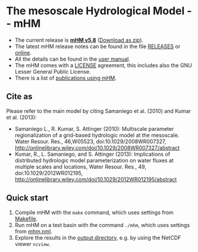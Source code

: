 # The mesoscale Hydrological Model -- mHM

- The current release is **[mHM v5.8][1]** ([Download as zip][2]).
- The latest mHM release notes can be found in the file [RELEASES][3] or [online][4].
- All the details can be found in the [user manual][5].
- The mHM comes with a [LICENSE][6] agreement, this includes also the GNU Lesser General Public License.
- There is a list of [publications using mHM][7].

## Cite as

Please refer to the main model by citing Samaniego et al. (2010) and Kumar et al. (2013):

- Samaniego L., R. Kumar, S. Attinger (2010): Multiscale parameter regionalization of a grid-based hydrologic model at the mesoscale. Water Resour. Res., 46,W05523, doi:10.1029/2008WR007327, http://onlinelibrary.wiley.com/doi/10.1029/2008WR007327/abstract
- Kumar, R., L. Samaniego, and S. Attinger (2013): Implications of distributed hydrologic model parameterization on water fluxes at multiple scales and locations, Water Resour. Res., 49, doi:10.1029/2012WR012195, http://onlinelibrary.wiley.com/doi/10.1029/2012WR012195/abstract

## Quick start

1. Compile mHM with the `make` command, which uses settings from [Makefile](Makefile).
2. Run mHM on a test basin with the command `./mhm`, which uses settings from [mhm.nml](mhm.nml).
3. Explore the results in the [output directory](test_basin/), e.g. by using the NetCDF viewer `ncview`.


[1]: https://git.ufz.de/mhm/mhm/tags/v5.8
[2]: https://git.ufz.de/mhm/mhm/repository/v5.8/archive.zip
[3]: doc/RELEASES.md
[4]: https://git.ufz.de/mhm/mhm/tags/
[5]: doc/mhm_manual_v5.8.pdf
[6]: LICENSE
[7]: doc/mhm_papers.md

